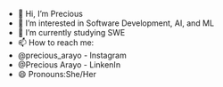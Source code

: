 - 👋 Hi, I’m Precious
- 👀 I’m interested in Software Development, AI, and ML
- 🌱 I’m currently studying SWE 
- 📫 How to reach me:
- @precious_arayo - Instagram
- @Precious Arayo - LinkenIn
- 😄 Pronouns:She/Her

<!---
arayopresh/arayopresh is a ✨ special ✨ repository because its `README.md` (this file) appears on your GitHub profile.
You can click the Preview link to take a look at your changes.
--->
